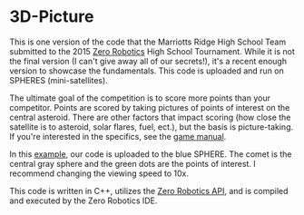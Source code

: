 # 3D-Picture
This is one version of the code that the Marriotts Ridge High School Team submitted to the 2015 [Zero Robotics](http://zerorobotics.mit.edu/) High School Tournament.  While it is not the final version (I can't give away all of our secrets!), it's a recent enough version to showcase the fundamentals.  This code is uploaded and run on SPHERES (mini-satellites).  

The ultimate goal of the competition is to score more points than your competitor.  Points are scored by taking pictures of points of interest on the central asteroid.  There are other factors that impact scoring (how close the satellite is to asteroid, solar flares, fuel, ect.), but the basis is picture-taking.  If you're interested in the specifics, see the [game manual](http://static.zerorobotics.mit.edu/docs/hs/CoronaSPHERES_Manual_v3.0.pdf).

In this [example](http://zerorobotics.mit.edu/ide/simulation/574076/), our code is uploaded to the blue SPHERE.  The comet is the central gray sphere and the green dots are the points of interest.  I recommend changing the viewing speed to 10x.  


This code is written in C++, utilizes the [Zero Robotics API](http://static.zerorobotics.mit.edu/docs/tutorials/ZR_user_API.pdf), and is compiled and executed by the Zero Robotics IDE.  

